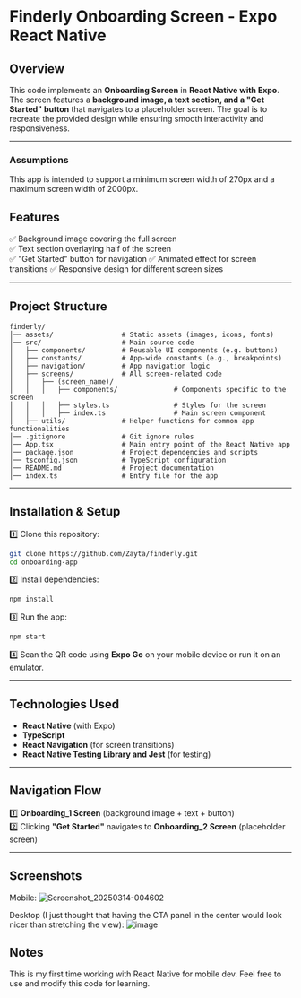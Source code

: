 # **Finderly Onboarding Screen - Expo React Native**

## **Overview**

This code implements an **Onboarding Screen** in **React Native with Expo**. The screen features a **background image, a text section, and a "Get Started" button** that navigates to a placeholder screen. The goal is to recreate the provided design while ensuring smooth interactivity and responsiveness.

---

### **Assumptions**

This app is intended to support a minimum screen width of 270px and a maximum screen width of 2000px.

## **Features**

✅ Background image covering the full screen  
✅ Text section overlaying half of the screen  
✅ "Get Started" button for navigation
✅ Animated effect for screen transitions
✅ Responsive design for different screen sizes

---

## **Project Structure**

```
finderly/
│── assets/                 # Static assets (images, icons, fonts)
│── src/                    # Main source code
│   ├── components/         # Reusable UI components (e.g. buttons)
│   ├── constants/          # App-wide constants (e.g., breakpoints)
│   ├── navigation/         # App navigation logic
│   ├── screens/            # All screen-related code
│   │   ├── (screen_name)/
│   │   │   ├── components/              # Components specific to the screen
│   │   │   ├── styles.ts                # Styles for the screen
│   │   │   ├── index.ts                 # Main screen component
│   ├── utils/              # Helper functions for common app functionalities
│── .gitignore              # Git ignore rules
│── App.tsx                 # Main entry point of the React Native app
│── package.json            # Project dependencies and scripts
│── tsconfig.json           # TypeScript configuration
│── README.md               # Project documentation
│── index.ts                # Entry file for the app
```

---

## **Installation & Setup**

1️⃣ Clone this repository:

```sh
git clone https://github.com/Zayta/finderly.git
cd onboarding-app
```

2️⃣ Install dependencies:

```sh
npm install
```

3️⃣ Run the app:

```sh
npm start
```

4️⃣ Scan the QR code using **Expo Go** on your mobile device or run it on an emulator.

---

## **Technologies Used**

- **React Native** (with Expo)
- **TypeScript**
- **React Navigation** (for screen transitions)
- **React Native Testing Library and Jest** (for testing)

---

## **Navigation Flow**

1️⃣ **Onboarding_1 Screen** (background image + text + button)  
2️⃣ Clicking **"Get Started"** navigates to **Onboarding_2 Screen** (placeholder screen)

---

## **Screenshots**

Mobile:
![Screenshot_20250314-004602](https://github.com/user-attachments/assets/2cd14e1b-8b50-4675-8f98-c381937b41c1)

Desktop (I just thought that having the CTA panel in the center would look nicer than stretching the view):
![image](https://github.com/user-attachments/assets/866ad736-f252-4525-af99-1e2131e34220)


## **Notes**

This is my first time working with React Native for mobile dev.
Feel free to use and modify this code for learning.
